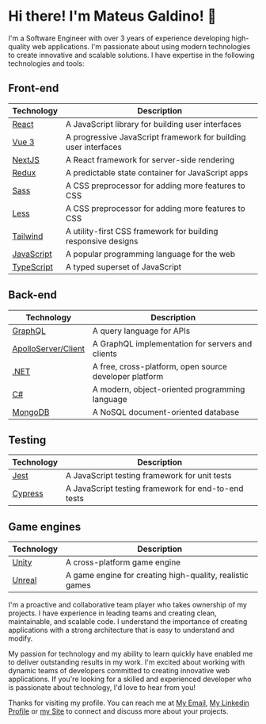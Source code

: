 # Hi there! I'm Mateus Galdino! 👋

I'm a Software Engineer with over 3 years of experience developing high-quality web applications. I'm passionate about using modern technologies to create innovative and scalable solutions. I have expertise in the following technologies and tools:

## Front-end

| Technology | Description |
| --- | --- |
| [React](https://reactjs.org/) | A JavaScript library for building user interfaces |
| [Vue 3](https://v3.vuejs.org/) | A progressive JavaScript framework for building user interfaces |
| [NextJS](https://nextjs.org/) | A React framework for server-side rendering |
| [Redux](https://redux.js.org/) | A predictable state container for JavaScript apps |
| [Sass](https://sass-lang.com/) | A CSS preprocessor for adding more features to CSS |
| [Less](https://lesscss.org/) | A CSS preprocessor for adding more features to CSS |
| [Tailwind](https://tailwindcss.com/) | A utility-first CSS framework for building responsive designs |
| [JavaScript](https://developer.mozilla.org/en-US/docs/Web/JavaScript) | A popular programming language for the web |
| [TypeScript](https://www.typescriptlang.org/) | A typed superset of JavaScript |

## Back-end

| Technology | Description |
| --- | --- |
| [GraphQL](https://graphql.org/) | A query language for APIs |
| [ApolloServer/Client](https://www.apollographql.com/) | A GraphQL implementation for servers and clients |
| [.NET](https://dotnet.microsoft.com/) | A free, cross-platform, open source developer platform |
| [C#](https://docs.microsoft.com/en-us/dotnet/csharp/) | A modern, object-oriented programming language |
| [MongoDB](https://www.mongodb.com/) | A NoSQL document-oriented database |

## Testing

| Technology | Description |
| --- | --- |
| [Jest](https://jestjs.io/) | A JavaScript testing framework for unit tests |
| [Cypress](https://www.cypress.io/) | A JavaScript testing framework for end-to-end tests |

## Game engines

| Technology | Description |
| --- | --- |
| [Unity](https://unity.com/) | A cross-platform game engine |
| [Unreal](https://www.unrealengine.com/en-US/) | A game engine for creating high-quality, realistic games |

I'm a proactive and collaborative team player who takes ownership of my projects. I have experience in leading teams and creating clean, maintainable, and scalable code. I understand the importance of creating applications with a strong architecture that is easy to understand and modify.

My passion for technology and my ability to learn quickly have enabled me to deliver outstanding results in my work. I'm excited about working with dynamic teams of developers committed to creating innovative web applications. If you're looking for a skilled and experienced developer who is passionate about technology, I'd love to hear from you!

Thanks for visiting my profile. You can reach me at [My Email](mailto:galdino_mateus1000@outlook.com), [My Linkedin Profile](https://www.linkedin.com/in/mateus-galdino-silva/) or [my Site](https://www.mateus-gald.dev/) to connect and discuss more about your projects.
